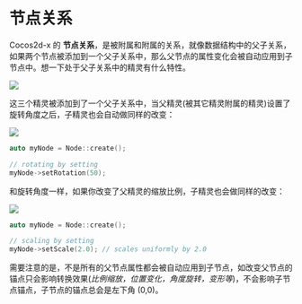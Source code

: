 # 节点关系

Cocos2d-x 的 __节点关系__，是被附属和附属的关系，就像数据结构中的父子关系，如果两个节点被添加到一个父子关系中，那么父节点的属性变化会被自动应用到子节点中。想一下处于父子关系中的精灵有什么特性。

![](../../en/basic_concepts/basic_concepts-img/2n_parent.png "")

这三个精灵被添加到了一个父子关系中，当父精灵(被其它精灵附属的精灵)设置了旋转角度之后，子精灵也会自动做同样的改变：

![](../../en/basic_concepts/basic_concepts-img/2n_parent_rotation.png "")

```cpp
auto myNode = Node::create();

// rotating by setting
myNode->setRotation(50);
```

和旋转角度一样，如果你改变了父精灵的缩放比例，子精灵也会做同样的改变：

![](../../en/basic_concepts/basic_concepts-img/2n_parent_scaled.png "")

```cpp
auto myNode = Node::create();

// scaling by setting
myNode->setScale(2.0); // scales uniformly by 2.0
```

需要注意的是，不是所有的父节点属性都会被自动应用到子节点，如改变父节点的锚点只会影响转换效果(*比例缩放，位置变化，角度旋转，变形等*)，不会影响子节点锚点，子节点的锚点总会是左下角 (0,0)。
